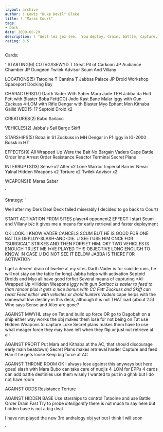 ```yaml
---
layout: archive
author: ! Lewis "Duke Devil" Blake
title: ! "Maras Court"
tags:
- Dark
date: 2000-06-20
description: ! "Well lez jez see.  You deploy, drain, battle, capture, feed, and then you retreive.  Yummy."
rating: 3.5
---
```

Cards: 

' STARTING(6)
COTVG/ISEWYD
T Great Pit of Carkoon
JP Audiance Chamber
JP Dungeon
Twilek Advisor
Scum And Villany

 LOCATIONS(5)
Tatooine
T Cantina
T Jabbas Palace
JP Droid Workshop
Spaceport Docking Bay

 CHARACTERS(17)
Darth Vader With Saber
Mara Jade TEH
Jabba da Hutt
Fett with Blaster
Boba Fett(CC)
Jodo Kast
Bane Malar
Iggy with Gun
Zuckuss
4-LOM with Rifle
Dengar with Blaster
Myo
Ephant Mon
Kithaba
Gailid
WED15-17 Septoid Droid x2

 CREATURES(2)
Bubo
Sarlacc

 VEHICLES(2)
Jabba's Sail Barge
Skiff

 STARSHIPS(5)
Boba in S1
Zuckuss in MH
Dengar in P1
Iggy in IG-2000
Bossk in HT

 EFFECTS(9)
All Wrapped Up
Were the Bait
No Bargain
Vaders Cape
Battle Order
Imp Arrest Order
Resistance
Reactor Terminal
Secret Plans

 INTERRUPTS(13)
Sense x2
Alter x2
Lone Warrior
Imperial Barrier
Nevar Yalnal
Hidden Weapons x2
Torture x2
Twilek Advisor x2

 WEAPONS(1)
Maras Saber

'

Strategy: '

Well after my Dark Deal Deck failed miserably I decided to go back to Court)

 START
ACTIVATION FROM SITES
player4
opponent2
EFFECT
I start Scum and Villany b/c it gives me a means for early retrieval and faster deployment

OK LOOK.  I KNOW VADER CANCELS SCUM BUT HE IS GOOD FOR ONE BATTLE DEPLOY-SLASH-AND-DIE.  U SEE I USE HIM ONCE FOR "SURGICAL" STRIKES AND THEN FORFIET HIM.  OK?
TWO VEHICLES IS ENOUGH TRUST ME I*VE PLAYED THIS OBJECTIVE LONG ENOUGH TO KNOW.
IN CASE U DO NOT SEE IT BELOW JABBA IS THERE FOR ACTIVATION

I get a decent drain of twelve at my sites
Darth Vader is for suicide runs, he will not stay on the table for long)
Jabba helps with activation
Septoid Droids and Myo all have good forfiet
Several means of capturing
*All Wrapped Up
*Hidden Weapons
*Iggy with gun
Sarlacc is easier to feed to than rancor plus it gets a nice bonus with CC Fett
Zuckuss and Skiff can react
Feed either with vehicles or droid hunters
Vader*s cape helps with the somewhat low destiny in this deck, although it is not THAT bad (about 2.5)
Who says Sense and Alter are gone?

AGAINST MWYHL
stay on Tat and build up force OR go to Dagobah on a ship either way works
the obj makes them lose for not being on Tat
use Hidden Weapons to capture Luke
Secret plans makes them have to use what meager force they may have left when they flip or just not retrieve at all

AGAINST PROFIT
Put Mara and Kithaba at the AC, that should discourage early main beatdown)
Secret Plans makes retrieval harder
Capture and feed Han if he gets loose
Keep big force at AC

AGAINST THRONE ROOM
OK I always lose against this anyways but here goes)
slash with Mara
Bubo can take care of nudjis
4-LOM for EPPs
4 cards can add battle destinies use them wisely
I wanted to put in a ghhk but I do not have room

AGAINST ODDS
Resistance
Torture

AGAINST HIDDEN BASE
Use starships to control Tatooine and use Battle Order
Drain Fast
Try to probe *intelligently*
there is not much to say here but hidden base is not a big deal

I have not played the new 3rd anthalogy obj yet but I think I will soon



'